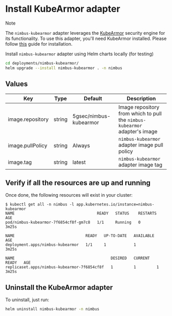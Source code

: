 # Install KubeArmor adapter

> [!Note]
> The `nimbus-kubearmor` adapter leverages the [KubeArmor](https://kubearmor.io) security engine for its functionality.
> To use this adapter, you'll need KubeArmor installed. Please
> follow [this](https://github.com/kubearmor/KubeArmor/blob/main/getting-started/deployment_guide.md) guide for
> installation.

Install `nimbus-kubearmor` adapter using Helm charts locally (for testing)

```bash
cd deployments/nimbus-kubearmor/
helm upgrade --install nimbus-kubearmor . -n nimbus
```

## Values

| Key              | Type   | Default                | Description                                                                |
|------------------|--------|------------------------|----------------------------------------------------------------------------|
| image.repository | string | 5gsec/nimbus-kubearmor | Image repository from which to pull the `nimbus-kubearmor` adapter's image |
| image.pullPolicy | string | Always                 | `nimbus-kubearmor` adapter image pull policy                               |
| image.tag        | string | latest                 | `nimbus-kubearmor` adapter image tag                                       |

## Verify if all the resources are up and running

Once done, the following resources will exist in your cluster:

```shell
$ kubectl get all -n nimbus -l app.kubernetes.io/instance=nimbus-kubearmor
NAME                                    READY   STATUS    RESTARTS   AGE
pod/nimbus-kubearmor-7f6854cf8f-gm7c8   1/1     Running   0          3m25s

NAME                               READY   UP-TO-DATE   AVAILABLE   AGE
deployment.apps/nimbus-kubearmor   1/1     1            1           3m25s

NAME                                          DESIRED   CURRENT   READY   AGE
replicaset.apps/nimbus-kubearmor-7f6854cf8f   1         1         1       3m25s
```

## Uninstall the KubeArmor adapter

To uninstall, just run:

```bash
helm uninstall nimbus-kubearmor -n nimbus
```
